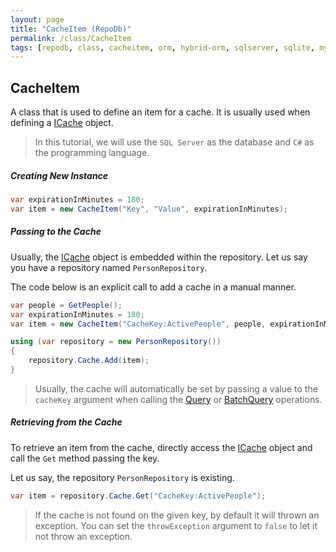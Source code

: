 ```yaml
---
layout: page
title: "CacheItem (RepoDb)"
permalink: /class/CacheItem
tags: [repodb, class, cacheitem, orm, hybrid-orm, sqlserver, sqlite, mysql, postgresql]
---
```


## CacheItem

A class that is used to define an item for a cache. It is usually used when defining a [ICache](/interface/icache) object.

> In this tutorial, we will use the `SQL Server` as the database and `C#` as the programming language.

##### Creating New Instance

```csharp
var expirationInMinutes = 180;
var item = new CacheItem("Key", "Value", expirationInMinutes);
```

##### Passing to the Cache

Usually, the [ICache](/interface/icache) object is embedded within the repository. Let us say you have a repository named `PersonRepository`.

The code below is an explicit call to add a cache in a manual manner.

```csharp
var people = GetPeople();
var expirationInMinutes = 180;
var item = new CacheItem("CacheKey:ActivePeople", people, expirationInMinutes);

using (var repository = new PersonRepository())
{
    repository.Cache.Add(item);
}
```

> Usually, the cache will automatically be set by passing a value to the `cacheKey` argument when calling the [Query](/operation/query) or [BatchQuery](/operation/batchquery) operations.

##### Retrieving from the Cache

To retrieve an item from the cache, directly access the [ICache](/interface/icache) object and call the `Get` method passing the key.

Let us say, the repository `PersonRepository` is existing.

```csharp
var item = repository.Cache.Get("CacheKey:ActivePeople");
```

> If the cache is not found on the given key, by default it will thrown an exception. You can set the `throwException` argument to `false` to let it not throw an exception.

